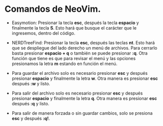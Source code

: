 # Comandos de NeoVim.

* Easymotion: Presionar la tecla **esc**, después la tecla **espacio** y finalmente la tecla **S**. Esto hará que busque el carácter que le ingresemos, dentro del código.

* NERDTreeFind: Presionar la tecla **esc**, después las teclas **nt**. Esto hará que se despliegue del lado derecho un menú de archivos. Para cerrarlo basta presionar **espacio + q** o también se puede presionar **:q**. Otra función que tiene es que para revisar el menú y las opciones presionamos la letra **m** estando en función el menú.

* Para guardar el archivo solo es necesario presionar **esc** y después presionar **espacio** y finalmente la letra **w**. Otra manera es presionar **esc** después **:w** y listo.

* Para salir del archivo solo es necesario presionar **esc** y después presionar **espacio** y finalmente la letra **q**. Otra manera es presionar **esc** después **:q** y listo.

* Para salir de manera forzada o sin guardar cambios, solo se presiona **esc** y después **:q!**.